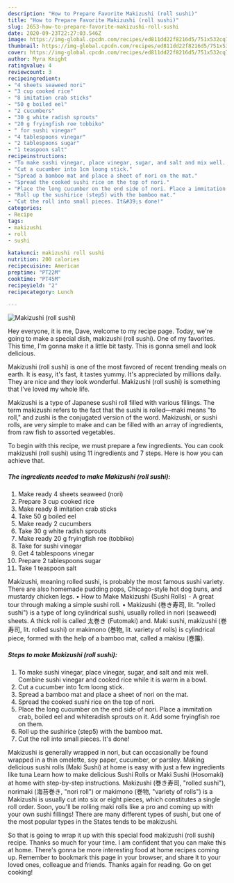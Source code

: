 ```yaml
---
description: "How to Prepare Favorite Makizushi (roll sushi)"
title: "How to Prepare Favorite Makizushi (roll sushi)"
slug: 2653-how-to-prepare-favorite-makizushi-roll-sushi
date: 2020-09-23T22:27:03.546Z
image: https://img-global.cpcdn.com/recipes/ed811dd22f8216d5/751x532cq70/makizushi-roll-sushi-recipe-main-photo.jpg
thumbnail: https://img-global.cpcdn.com/recipes/ed811dd22f8216d5/751x532cq70/makizushi-roll-sushi-recipe-main-photo.jpg
cover: https://img-global.cpcdn.com/recipes/ed811dd22f8216d5/751x532cq70/makizushi-roll-sushi-recipe-main-photo.jpg
author: Myra Knight
ratingvalue: 4
reviewcount: 3
recipeingredient:
- "4 sheets seaweed nori"
- "3 cup cooked rice"
- "8 imitation crab sticks"
- "50 g boiled eel"
- "2 cucumbers"
- "30 g white radish sprouts"
- "20 g fryingfish roe tobbiko"
- " for sushi vinegar"
- "4 tablespoons vinegar"
- "2 tablespoons sugar"
- "1 teaspoon salt"
recipeinstructions:
- "To make sushi vinegar, place vinegar, sugar, and salt and mix well. Combine sushi vinegar and cooked rice while it is warm in a bowl."
- "Cut a cucumber into 1cm loong stick."
- "Spread a bamboo mat and place a sheet of nori on the mat."
- "Spread the cooked sushi rice on the top of nori."
- "Place the long cucumber on the end side of nori. Place a immitation crab, boiled eel and whiteradish sprouts on it. Add some fryingfish roe on them."
- "Roll up the sushirice (step5) with the bamboo mat."
- "Cut the roll into small pieces. It&#39;s done!"
categories:
- Recipe
tags:
- makizushi
- roll
- sushi

katakunci: makizushi roll sushi 
nutrition: 200 calories
recipecuisine: American
preptime: "PT22M"
cooktime: "PT45M"
recipeyield: "2"
recipecategory: Lunch

---
```



![Makizushi (roll sushi)](https://img-global.cpcdn.com/recipes/ed811dd22f8216d5/751x532cq70/makizushi-roll-sushi-recipe-main-photo.jpg)

Hey everyone, it is me, Dave, welcome to my recipe page. Today, we're going to make a special dish, makizushi (roll sushi). One of my favorites. This time, I'm gonna make it a little bit tasty. This is gonna smell and look delicious.

Makizushi (roll sushi) is one of the most favored of recent trending meals on earth. It is easy, it's fast, it tastes yummy. It's appreciated by millions daily. They are nice and they look wonderful. Makizushi (roll sushi) is something that I've loved my whole life.

Makizushi is a type of Japanese sushi roll filled with various fillings. The term makizushi refers to the fact that the sushi is rolled—maki means &#34;to roll,&#34; and zushi is the conjugated version of the word. Makizushi, or sushi rolls, are very simple to make and can be filled with an array of ingredients, from raw fish to assorted vegetables.


To begin with this recipe, we must prepare a few ingredients. You can cook makizushi (roll sushi) using 11 ingredients and 7 steps. Here is how you can achieve that.

<!--inarticleads1-->

##### The ingredients needed to make Makizushi (roll sushi):

1. Make ready 4 sheets seaweed (nori)
1. Prepare 3 cup cooked rice
1. Make ready 8 imitation crab sticks
1. Take 50 g boiled eel
1. Make ready 2 cucumbers
1. Take 30 g white radish sprouts
1. Make ready 20 g fryingfish roe (tobbiko)
1. Take  for sushi vinegar
1. Get 4 tablespoons vinegar
1. Prepare 2 tablespoons sugar
1. Take 1 teaspoon salt


Makizushi, meaning rolled sushi, is probably the most famous sushi variety. There are also homemade pudding pops, Chicago-style hot dog buns, and mustardy chicken legs. • How to Make Makizushi (Sushi Rolls) - A great tour through making a simple sushi roll. • Makizushi (巻き寿司, lit. &#34;rolled sushi&#34;) is a type of long cylindrical sushi, usually rolled in nori (seaweed) sheets. A thick roll is called 太巻き (Futomaki) and. Maki sushi, makizushi (巻寿司, lit. rolled sushi) or makimono (巻物, lit. variety of rolls) is cylindrical piece, formed with the help of a bamboo mat, called a makisu (巻簾). 

<!--inarticleads2-->

##### Steps to make Makizushi (roll sushi):

1. To make sushi vinegar, place vinegar, sugar, and salt and mix well. Combine sushi vinegar and cooked rice while it is warm in a bowl.
1. Cut a cucumber into 1cm loong stick.
1. Spread a bamboo mat and place a sheet of nori on the mat.
1. Spread the cooked sushi rice on the top of nori.
1. Place the long cucumber on the end side of nori. Place a immitation crab, boiled eel and whiteradish sprouts on it. Add some fryingfish roe on them.
1. Roll up the sushirice (step5) with the bamboo mat.
1. Cut the roll into small pieces. It&#39;s done!


Makizushi is generally wrapped in nori, but can occasionally be found wrapped in a thin omelette, soy paper, cucumber, or parsley. Making delicious sushi rolls (Maki Sushi) at home is easy with just a few ingredients like tuna Learn how to make delicious Sushi Rolls or Maki Sushi (Hosomaki) at home with step-by-step instructions. Makizushi (巻き寿司, &#34;rolled sushi&#34;), norimaki (海苔巻き, &#34;nori roll&#34;) or makimono (巻物, &#34;variety of rolls&#34;) is a Makizushi is usually cut into six or eight pieces, which constitutes a single roll order. Soon, you&#39;ll be rolling maki rolls like a pro and coming up with your own sushi fillings! There are many different types of sushi, but one of the most popular types in the States tends to be makizushi. 

So that is going to wrap it up with this special food makizushi (roll sushi) recipe. Thanks so much for your time. I am confident that you can make this at home. There's gonna be more interesting food at home recipes coming up. Remember to bookmark this page in your browser, and share it to your loved ones, colleague and friends. Thanks again for reading. Go on get cooking!
